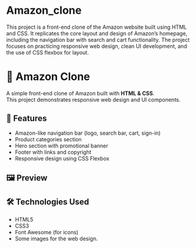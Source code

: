 # Amazon_clone
This project is a front-end clone of the Amazon website built using HTML and CSS. It replicates the core layout and design of Amazon’s homepage, including the navigation bar with search and cart functionality. The project focuses on practicing responsive web design, clean UI development, and the use of CSS flexbox for layout.

# 🛒 Amazon Clone

A simple front-end clone of Amazon built with **HTML & CSS**.  
This project demonstrates responsive web design and UI components.

## 🚀 Features
- Amazon-like navigation bar (logo, search bar, cart, sign-in)
- Product categories section
- Hero section with promotional banner
- Footer with links and copyright
- Responsive design using CSS Flexbox

## 🖼️ Preview

## 🛠️ Technologies Used
- HTML5
- CSS3
- Font Awesome (for icons)
- Some images for the web design.
